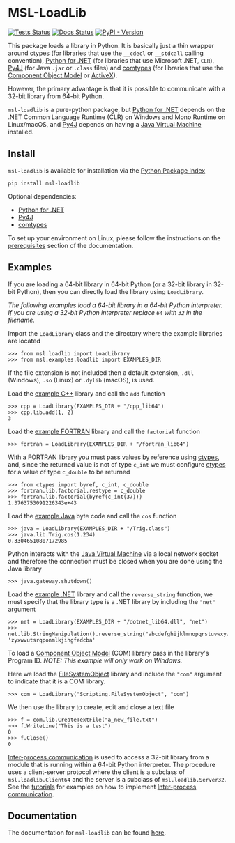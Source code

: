 # MSL-LoadLib

[![Tests Status](https://github.com/MSLNZ/msl-loadlib/actions/workflows/tests.yml/badge.svg)](https://github.com/MSLNZ/msl-loadlib/actions/workflows/tests.yml)
[![Docs Status](https://github.com/MSLNZ/msl-loadlib/actions/workflows/docs.yml/badge.svg)](https://github.com/MSLNZ/msl-loadlib/actions/workflows/docs.yml)
[![PyPI - Version](https://img.shields.io/pypi/v/msl-loadlib?logo=pypi&logoColor=gold&label=PyPI&color=blue)](https://pypi.org/project/msl-loadlib/)

This package loads a library in Python. It is basically just a thin wrapper around [ctypes] (for libraries that use the `__cdecl` or `__stdcall` calling convention), [Python for .NET] (for libraries that use Microsoft .NET, `CLR`), [Py4J] (for Java `.jar` or `.class` files) and [comtypes] (for libraries that use the [Component Object Model] or [ActiveX]).

However, the primary advantage is that it is possible to communicate with a 32-bit library from 64-bit Python.

`msl-loadlib` is a pure-python package, but [Python for .NET] depends on the .NET Common Language Runtime (CLR) on Windows and Mono Runtime on Linux/macOS, and [Py4J] depends on having a [Java Virtual Machine] installed.

## Install
`msl-loadlib` is available for installation via the [Python Package Index](https://pypi.org/project/msl-loadlib/)

```console
pip install msl-loadlib
```

Optional dependencies:

* [Python for .NET]
* [Py4J]
* [comtypes]

To set up your environment on Linux, please follow the instructions on the [prerequisites](https://msl-loadlib.readthedocs.io/en/stable/install.html#linux) section of the documentation.

## Examples
If you are loading a 64-bit library in 64-bit Python (or a 32-bit library in 32-bit Python), then you can directly load the library using `LoadLibrary`.

*The following examples load a 64-bit library in a 64-bit Python interpreter. If you are using a 32-bit Python interpreter replace `64` with `32` in the filename.*

Import the `LoadLibrary` class and the directory where the example libraries are located

<!-- invisible-code-block: pycon
>>> SKIP_README_ALL()

-->

```pycon
>>> from msl.loadlib import LoadLibrary
>>> from msl.examples.loadlib import EXAMPLES_DIR

```

If the file extension is not included then a default extension, `.dll` (Windows), `.so` (Linux) or `.dylib` (macOS), is used.

Load the [example C++](https://github.com/MSLNZ/msl-loadlib/blob/main/src/msl/examples/loadlib/cpp_lib.cpp) library and call the `add` function

```pycon
>>> cpp = LoadLibrary(EXAMPLES_DIR + "/cpp_lib64")
>>> cpp.lib.add(1, 2)
3

```

Load the [example FORTRAN](https://github.com/MSLNZ/msl-loadlib/blob/main/src/msl/examples/loadlib/fortran_lib.f90) library and call the `factorial` function

```pycon
>>> fortran = LoadLibrary(EXAMPLES_DIR + "/fortran_lib64")

```

With a FORTRAN library you must pass values by reference using [ctypes], and, since the returned value is not of type `c_int` we must configure [ctypes] for a value of type `c_double` to be returned

```pycon
>>> from ctypes import byref, c_int, c_double
>>> fortran.lib.factorial.restype = c_double
>>> fortran.lib.factorial(byref(c_int(37)))
1.3763753091226343e+43

```

Load the [example Java](https://github.com/MSLNZ/msl-loadlib/blob/main/src/msl/examples/loadlib/Trig.java) byte code and call the `cos` function

```pycon
>>> java = LoadLibrary(EXAMPLES_DIR + "/Trig.class")
>>> java.lib.Trig.cos(1.234)
0.33046510807172985

```

Python interacts with the [Java Virtual Machine] via a local network socket and therefore the connection must be closed when you are done using the Java library

```pycon
>>> java.gateway.shutdown()

```

Load the [example .NET](https://github.com/MSLNZ/msl-loadlib/blob/main/src/msl/examples/loadlib/dotnet_lib.cs) library and call the `reverse_string` function, we must specify that the library type is a .NET library by including the `"net"` argument

<!-- invisible-code-block: pycon
>>> SKIP_README_DOTNET()

-->

```pycon
>>> net = LoadLibrary(EXAMPLES_DIR + "/dotnet_lib64.dll", "net")
>>> net.lib.StringManipulation().reverse_string("abcdefghijklmnopqrstuvwxyz")
'zyxwvutsrqponmlkjihgfedcba'

```

<!-- invisible-code-block: pycon
# https://github.com/pythonnet/pythonnet/issues/1683
>>> net.cleanup()

-->

To load a [Component Object Model] (COM) library pass in the library's Program ID. *NOTE: This example will only work on Windows.*

Here we load the [FileSystemObject](https://learn.microsoft.com/en-us/office/vba/language/reference/user-interface-help/filesystemobject-object) library and include the `"com"` argument to indicate that it is a COM library.

<!-- invisible-code-block: pycon
>>> SKIP_README_COM()

-->

```pycon
>>> com = LoadLibrary("Scripting.FileSystemObject", "com")

```

We then use the library to create, edit and close a text file

```pycon
>>> f = com.lib.CreateTextFile("a_new_file.txt")
>>> f.WriteLine("This is a test")
0
>>> f.Close()
0

```

<!-- invisible-code-block: pycon
>>> import os
>>> os.remove("a_new_file.txt")

-->

[Inter-process communication] is used to access a 32-bit library from a module that is running within a 64-bit Python interpreter. The procedure uses a client-server protocol where the client is a subclass of ``msl.loadlib.Client64`` and the server is a subclass of ``msl.loadlib.Server32``. See the [tutorials](https://msl-loadlib.readthedocs.io/en/stable/interprocess_communication.html) for examples on how to implement [Inter-process communication].

## Documentation
The documentation for `msl-loadlib` can be found [here](https://msl-loadlib.readthedocs.io/en/stable/index.html).

[ctypes]: https://docs.python.org/3/library/ctypes.html
[Python for .NET]: https://pythonnet.github.io/
[Py4J]: https://www.py4j.org/
[Inter-process communication]: https://en.wikipedia.org/wiki/Inter-process_communication
[Java Virtual Machine]: https://en.wikipedia.org/wiki/Java_virtual_machine
[comtypes]: https://comtypes.readthedocs.io/en/stable/index.html
[Component Object Model]: https://learn.microsoft.com/en-us/windows/win32/com/component-object-model--com--portal
[ActiveX]: https://learn.microsoft.com/en-us/windows/win32/com/activex-controls
